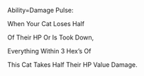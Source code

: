 Ability=Damage Pulse:

When Your Cat Loses Half

Of Their HP Or Is Took Down,

Everything Within 3 Hex’s Of

This Cat Takes Half Their HP Value Damage.
